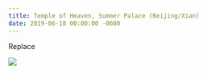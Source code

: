 ```yaml
---
title: Temple of Heaven, Summer Palace (Beijing/Xian)
date: 2019-06-18 00:00:00 -0600
---
```


Replace

![](https://upload.wikimedia.org/wikipedia/commons/thumb/4/47/Croce-Mozart-Detail.jpg/185px-Croce-Mozart-Detail.jpg)
